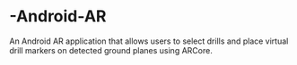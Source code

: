 # -Android-AR
An Android AR application that allows users to select drills and place virtual drill markers on detected ground planes using ARCore.
